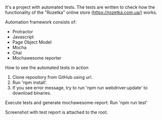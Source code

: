 It's a project with automated tests. The tests are written to check how the functionality of the "Rozetka" online store (https://rozetka.com.ua/) works.

Automation framework consists of:
- Protractor
- Javascript
- Page Object Model
- Mocha
- Chai
- Mochawesome reporter

How to see the automated tests in action
1. Clone repository from GitHub using url.
2. Run 'npm install'.
3. If you see error message, try to run 'npm run webdriver:update' to download binaries.

Execute tests and generate mochawesome-report:
Run 'npm run test'

Screenshot with test report is attached to the root.